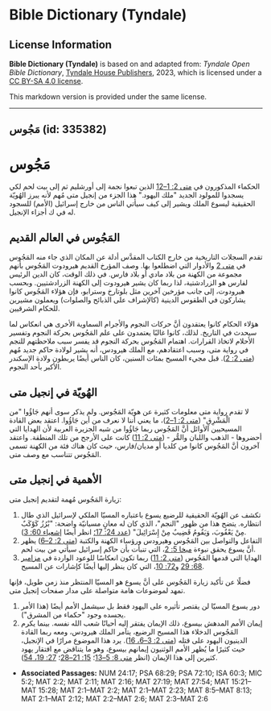 # Bible Dictionary (Tyndale)

## License Information

**Bible Dictionary (Tyndale)** is based on and adapted from: _Tyndale Open Bible Dictionary_, [Tyndale House Publishers](https://tyndaleopenresources.com/), 2023, which is licensed under a [CC BY-SA 4.0 license](https://creativecommons.org/licenses/by-sa/4.0/legalcode.en).

This markdown version is provided under the same license.



--------------------------------

## مَجُوس (id: 335382)

مَجُوس
======

الحكماء المذكورون في [متى 2: 1–12](https://ref.ly/Matt2:1-Matt2:12) الذين تبعوا نجمة إلى أورشليم ثم إلى بيت لحم لكي يسجدوا للمولود الجديد "ملك اليهود." هذا الجزء من إنجيل متى مُهم لأنه يبرز الهُويّة الحقيقية ليسوع الملك ويشير إلى كيف سيأتي الناس من خارج إسرائيل (الأمم) للسجود له في ك أجزاء الإنجيل.

المَجُوس في العالم القديم
-------------------------

تقدم السجلات التاريخية من خارج الكتاب المقدَّس أدلة عن المكان الذي جاء منه المَجُوس في [متى 2](https://ref.ly/Matt2:1-Matt2:23) والأدوار التي اضطلعوا بها. وصف المؤرخ القديم هيرودوت المَجُوس بأنهم مجموعة من الكهنة من بلاد مادي أو بلاد فارس. في ذلك الوقت، كان الدين الرئيس لفارس هو الزرادشتية، لذا ربما كان يشير هيرودوت إلى الكهنة الزرادشتيين. وبحسب هيرودوت، إلى جانب مؤرخين آخرين مثل بلوتارخ وسترابو، فإن هؤلاء المَجُوس كانوا يشاركون في الطقوس الدينية (كالإشراف على الذبائح والصلوات) ويعملون مشيرين للحكام الشرقيين.

هؤلاء الحكام كانوا يعتقدون أنَّ حركات النجوم والأجرام السماوية الأخرى هي انعكاس لما سيحدث في التاريخ. لذلك، كانوا غالبًا يعتمدون على علم المَجُوس بحركة النجوم وتفسير الأحلام لاتخاذ القرارات. اهتمام المَجُوس بحركة النجوم قد يفسر سبب ملاحظتهم للنجم في رواية متى، وسبب اعتقادهم، مع الملك هيرودس، أنه يشير لولادة حاكم جديد مُهم ([متى 2: 2](https://ref.ly/Matt2:2)). قبل مجيء المسيح بمئات السنين، كان الناس أيضًا يربطون ولادة الإسكندر الأكبر بأحد النجوم.

الهُويّة في إنجيل متى
---------------------

لا تقدم رواية متى معلومات كثيرة عن هويّة المَجُوس. ولم يذكر سوى أنهم جَاؤُوا "من الْمَشْرِقِ" ([متى 2: 1–2](https://ref.ly/Matt2:1-Matt2:2))، ما يعني أننا لا نعرف من أين جَاؤُوا. اعتقد بعض القادة المسيحيين الأوائل أنَّ المَجُوس ربما جَاؤُوا من شبه الجزيرة العربية لأن الهدايا التي أحضروها \- الذهب واللبان والمُّر \- ([متى 2: 11](https://ref.ly/Matt2:11)) كانت على الأرجح من تلك المنطقة. واعتقد آخرون أنَّ المَجُوس كانوا من كلديا أو مديان/فارس، حيث كان هناك فئة من الكهنة تسمى المَجُوس تتناسب مع وصف متى.

الأهمية في إنجيل متى
--------------------

زيارة المَجُوس مُهمة لتقديم إنجيل متى:

1. تكشف عن الهُويّة الحقيقية للرضيع يسوع باعتباره المسيّا الملكي لإسرائيل الذي طال انتظاره. يتضح هذا من ظهور "النجم"، الذي كان له معانٍ مسيانيّة واضحة: "بْرُزُ كَوْكَبٌ مِنْ يَعْقُوبَ، وَيَقُومُ قَضِيبٌ مِنْ إِسْرَائِيلَ" ([عدد 24: 17؛](https://ref.ly/Num24:17) انظر أيضًا [إشعياء 60: 3](https://ref.ly/Isa60:3)).
2. التفاعل والتواصل بين المَجُوس وهيرودس ورؤساء الكهنة والكتبة ([متى 2: 2–6](https://ref.ly/Matt2:2-Matt2:6)) يظهر أنَّ يسوع يحقق نبوءة [ميخا 5: 2](https://ref.ly/Mic5:2)، التي تنبأت بأن حاكم إسرائيل سيأتي من بيت لحم.
3. الهدايا التي قدمها المَجُوس ([متى 2: 11](https://ref.ly/Matt2:11)) ربما تكون انعكاسًا للوعود الواردة في [مزامير 68: 29](https://ref.ly/Ps68:29) و[72: 10](https://ref.ly/Ps72:10)، التي كان ينظر إليها أيضًا كإشارات عن المسيح.

فضلًا عن تأكيد زيارة المَجُوس على أنَّ يسوع هو المسيّا المنتظر منذ زمن طويل، فإنها تمهد لموضوعات هامة متواصلة على مدار صفحات إنجيل متى.

1. دور يسوع المسيّا لن يقتصر تأثيره على اليهود فقط بل سيشمل الأمم أيضًا (هذا الأمر يجسده وجود "حكماء من المشرق").
2. إيمان الأمم المدهش بيسوع، ذلك الإيمان يفتقر إليه أحيانًا شعب الله نفسه. بينما يكرم المَجُوس الدخلاء هذا المسيح الرضيع، يتآمر الملك هيرودس، ومعه ربما القادة الدينيون اليهود على قتله ([متى 2: 3–6، 16](https://ref.ly/Matt2:3-Matt2:6)). يرد هذا الموضوع مرارًا في الإنجيل، حيث كثيرًا ما يُظهر الأمم الوثنيون إيمانهم بيسوع، وهو ما يتناقض مع افتقار يهود كثيرين إلى هذا الإيمان (انظر [متى 8: 5–13](https://ref.ly/Matt8:5-Matt8:13)؛ [15: 21–28](https://ref.ly/Matt15:21-Matt15:28)؛ [27: 19، 54](https://ref.ly/Matt27:19)).

* **Associated Passages:** NUM 24:17; PSA 68:29; PSA 72:10; ISA 60:3; MIC 5:2; MAT 2:2; MAT 2:11; MAT 2:16; MAT 27:19; MAT 27:54; MAT 15:21–MAT 15:28; MAT 2:1–MAT 2:2; MAT 2:1–MAT 2:23; MAT 8:5–MAT 8:13; MAT 2:1–MAT 2:12; MAT 2:2–MAT 2:6; MAT 2:3–MAT 2:6

